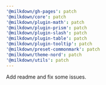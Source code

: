 ```yaml
---
'@milkdown/gh-pages': patch
'@milkdown/core': patch
'@milkdown/plugin-math': patch
'@milkdown/plugin-prism': patch
'@milkdown/plugin-slash': patch
'@milkdown/plugin-table': patch
'@milkdown/plugin-tooltip': patch
'@milkdown/preset-commonmark': patch
'@milkdown/theme-nord': patch
'@milkdown/utils': patch
---
```


Add readme and fix some issues.
